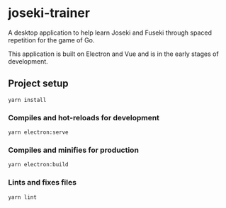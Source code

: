 # joseki-trainer

A desktop application to help learn Joseki and Fuseki through spaced repetition for the game of Go.

This application is built on Electron and Vue and is in the early stages of development.

## Project setup

```
yarn install
```

### Compiles and hot-reloads for development

```
yarn electron:serve
```

### Compiles and minifies for production

```
yarn electron:build
```

### Lints and fixes files

```
yarn lint
```
